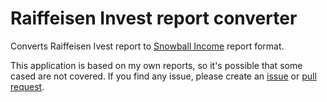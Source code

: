 # Raiffeisen Invest report converter

Converts Raiffeisen Ivest report to [Snowball Income](https://snowball-income.com) report format.

This application is based on my own reports, so it's possible that some cased are not covered. If you find any issue, please create an [issue](https://github.com/konclave/just-raiffeisen2snowball-converter/issues/new) or [pull request](https://github.com/konclave/just-raiffeisen2snowball-converter/compare).
